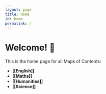 ```yaml
---
layout: page
title: Home
id: home
permalink: /
---
```


# Welcome! 🌱
This is the home page for all Maps of Contents:
 - <span style="font-weight: bold">[[English]]</span>
 - <span style="font-weight: bold">[[Maths]]</span>
 - <span style="font-weight: bold">[[Humanities]]</span>
 - <span style="font-weight: bold">[[Science]]</span>
 
<style>
  .wrapper {
    max-width: 46em;
  }
</style>

